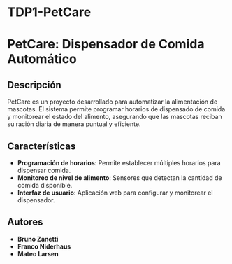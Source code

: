 # TDP1-PetCare
# PetCare: Dispensador de Comida Automático

## Descripción

PetCare es un proyecto desarrollado para automatizar la alimentación de mascotas. El sistema permite programar horarios de dispensado de comida y monitorear el estado del alimento, asegurando que las mascotas reciban su ración diaria de manera puntual y eficiente.

## Características

- **Programación de horarios**: Permite establecer múltiples horarios para dispensar comida.
- **Monitoreo de nivel de alimento**: Sensores que detectan la cantidad de comida disponible.
- **Interfaz de usuario**: Aplicación web para configurar y monitorear el dispensador.

## Autores

- **Bruno Zanetti**
- **Franco Niderhaus**
- **Mateo Larsen**
